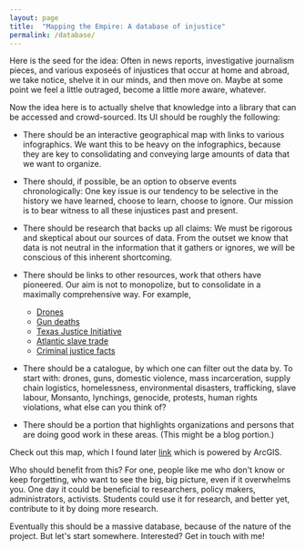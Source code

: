 ```yaml
---
layout: page
title:  "Mapping the Empire: A database of injustice"
permalink: /database/
---
```


Here is the seed for the idea: Often in news reports, investigative journalism pieces, and various exposeés of injustices that occur at home and abroad, we take notice, shelve it in our minds, and then move on. Maybe at some point we feel a little outraged, become a little more aware, whatever.

Now the idea here is to actually shelve that knowledge into a library that can be accessed and crowd-sourced. Its UI should be roughly the following:

- There should be an interactive geographical map with links to various infographics. We want this to be heavy on the infographics, because they are key to consolidating and conveying large amounts of data that we want to organize.

- There should, if possible, be an option to observe events chronologically: One key issue is our tendency to be selective in the history we have learned, choose to learn, choose to ignore. Our mission is to bear witness to all these injustices past and present.

- There should be research that backs up all claims: We must be rigorous and skeptical about our sources of data. From the outset we know that data is not neutral in the information that it gathers or ignores, we will be conscious of this inherent shortcoming.

- There should be links to other resources, work that others have pioneered. Our aim is not to monopolize, but to consolidate in a maximally comprehensive way. For example,
	- [Drones](drones.pitchinteractive.com)
	- [Gun deaths](fivethirtyeight.com/features/gun-deaths/)
	- [Texas Justice Initiative](texasjusticeinitiative.org)
	- [Atlantic slave trade](slate.com/articles/life/the_history_of_american_slavery/2015/06/animated_interactive_of_the_history_of_the_atlantic_slave_trade.html)
	- [Criminal justice facts](sentencingproject.org/criminal-justice-facts/)


- There should be a catalogue, by which one can filter out the data by. To start with: drones, guns, domestic violence, mass incarceration, supply chain logistics, homelessness, environmental disasters, trafficking, slave labour, Monsanto, lynchings, genocide, protests, human rights violations, what else can you think of? 

- There should be a portion that highlights organizations and persons that are doing good work in these areas. (This might be a blog portion.)


Check out this map, which I found later [link](http://iamangelfoundation.org/black-eyed-peas-reunite-for-wheresthelove-campaign-against-violence/) which is powered by ArcGIS.

<p>Who should benefit from this? For one, people like me who don't know or keep forgetting, who want to see the big, big picture, even if it overwhelms you. One day it could be beneficial to researchers, policy makers, administrators, activists. Students could use it for research, and better yet, contribute to it by doing more research.</p>

Eventually this should be a massive database, because of the nature of the project. But let's start somewhere. Interested? Get in touch with me!

